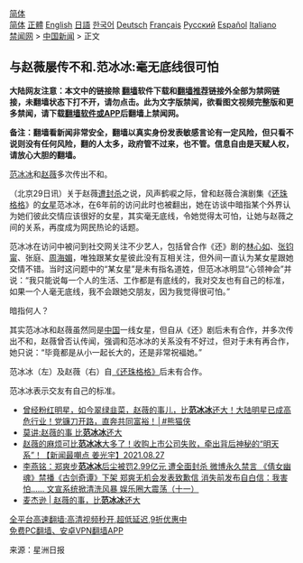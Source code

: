  <!-- 面包屑导航 --> <div class="breadcrumb"><!-- GTranslate: https://gtranslate.io/ -->  <div class="switcher notranslate">  <div class="selected">  <a href="#" onclick="return false;"> 简体</a>  </div>  <div class="option">  <a href="https://www.bannedbook.org" onclick="doGTranslate('zh-CN|zh-CN');jQuery('div.switcher div.selected a').html(jQuery(this).html());return false;" title="简体中文" class="nturl selected"> 简体</a>  <a href="https://www.bannedbook.org/zh-tw/" onclick="doGTranslate('zh-CN|zh-TW');jQuery('div.switcher div.selected a').html(jQuery(this).html());return false;" title="繁體中文" class="nturl"> 正體</a>  <a href="https://www.bannedbook.org/en/" onclick="doGTranslate('zh-CN|en');jQuery('div.switcher div.selected a').html(jQuery(this).html());return false;" title="English" class="nturl"> English</a>  <a href="https://www.bannedbook.org/ja/" onclick="doGTranslate('zh-CN|ja');jQuery('div.switcher div.selected a').html(jQuery(this).html());return false;" title="日本語" class="nturl"> 日語</a>  <a href="https://www.bannedbook.org/ko/" onclick="doGTranslate('zh-CN|ko');jQuery('div.switcher div.selected a').html(jQuery(this).html());return false;" title="한국어" class="nturl"> 한국어</a>  <a href="https://www.bannedbook.org/de/" onclick="doGTranslate('zh-CN|de');jQuery('div.switcher div.selected a').html(jQuery(this).html());return false;" title="Deutsch" class="nturl"> Deutsch</a>  <a href="https://www.bannedbook.org/fr/" onclick="doGTranslate('zh-CN|fr');jQuery('div.switcher div.selected a').html(jQuery(this).html());return false;" title="Français" class="nturl"> Français</a>  <a href="https://www.bannedbook.org/ru/" onclick="doGTranslate('zh-CN|ru');jQuery('div.switcher div.selected a').html(jQuery(this).html());return false;" title="Русский" class="nturl"> Русский</a>  <a href="https://www.bannedbook.org/es/" onclick="doGTranslate('zh-CN|es');jQuery('div.switcher div.selected a').html(jQuery(this).html());return false;" title="Español" class="nturl"> Español</a>  <a href="https://www.bannedbook.org/it/" onclick="doGTranslate('zh-CN|it');jQuery('div.switcher div.selected a').html(jQuery(this).html());return false;" title="Italiano" class="nturl"> Italiano</a>  </div>  </div>      <div class='breadcrumb-sub'><!-- Breadcrumb NavXT 6.3.0 --> <a href="https://www.bannedbook.org/" class="home">禁闻网</a> &gt; <a href="https://www.bannedbook.org/bnews/cnnews/" class="category">中国新闻</a> &gt; 正文</div></div><h2>与赵薇屡传不和.范冰冰:毫无底线很可怕</h2> <p class="notice"><b>大陆网友注意：本文中的链接除 <a href="https://github.com/bannedbook/fanqiang" >翻墙</a>软件下载和<a href="https://github.com/killgcd/justmysocks/blob/master/README.md">翻墙推荐</a>链接外全部为禁网链接，未翻墙状态下打不开，请勿点击。此为文字版禁闻，欲看图文视频完整版和更多禁闻，请下载<a href="https://github.com/bannedbook/fanqiang">翻墙软件或APP</a>后翻墙上禁闻网。</p><p>备注：翻墙看新闻非常安全，翻墙以真实身份发表敏感言论有一定风险，但只看不说则没有任何风险，翻的人太多，政府管不过来，也不管。信息自由是天赋人权，请放心大胆的翻墙。</b></p>  <div class="entry"> <p id="conimg"><a href="https://www.bannedbook.org/bnews/tag/%e8%8c%83%e5%86%b0%e5%86%b0/" class="st_tag internal_tag" rel="tag" title="标签 范冰冰 下的日志">范冰冰</a>和<a href="https://www.bannedbook.org/bnews/tag/%e8%b5%b5%e8%96%87/" class="st_tag internal_tag" rel="tag" title="标签 赵薇 下的日志">赵薇</a>多次传出不和。</p> <p>（北京29日讯）关于赵薇<a href="https://www.bannedbook.org/bnews/tag/%E9%81%AD%E5%B0%81%E6%9D%80/" class="st_tag internal_tag" rel="tag" title="标签 遭封杀 下的日志">遭封杀</a>之说，风声鹤唳之际，曾和赵薇合演剧集《<a href="https://www.bannedbook.org/bnews/tag/%e8%bf%98%e7%8f%a0%e6%a0%bc%e6%a0%bc/" class="st_tag internal_tag" rel="tag" title="标签 还珠格格 下的日志">还珠格格</a>》的<a href="https://www.bannedbook.org/bnews/tag/%e5%a5%b3%e6%98%9f/" class="st_tag internal_tag" rel="tag" title="标签 女星 下的日志">女星</a>范冰冰，在6年前的访问此时也被翻出，她在访谈中暗指某个外界认为她们彼此交情应该很好的女星，其实毫无底线，令她觉得太可怕，让她与赵薇之间的关系，再度成为网民热论的话题。</p>  <p>范冰冰在访问中被问到社交网关注不少艺人，包括曾合作《还》剧的<a href="https://www.bannedbook.org/bnews/tag/%e6%9e%97%e5%bf%83%e5%a6%82/" class="st_tag internal_tag" rel="tag" title="标签 林心如 下的日志">林心如</a>、<a href="https://www.bannedbook.org/bnews/tag/%E5%BC%A0%E9%92%A7%E7%94%AF/" class="st_tag internal_tag" rel="tag" title="标签 张钧甯 下的日志">张钧甯</a>、张庭、<a href="https://www.bannedbook.org/bnews/tag/%e5%91%a8%e6%b5%b7%e5%aa%9a/" class="st_tag internal_tag" rel="tag" title="标签 周海媚 下的日志">周海媚</a>，唯独跟某女星彼此没有互相关注，但外间一直认为某女星跟她交情不错。当时这问题中的“某女星”是未有指名道姓，但范冰冰明显“心领神会”并说：“我只能说每一个人的生活、工作都是有底线的，我对交友也有自己的标准，如果一个人毫无底线，我不会跟她交朋友，因为我觉得很可怕。”</p> <p>暗指何人？</p>  <p>其实范冰冰和赵薇虽然同是<span class='wp_keywordlink_affiliate'><a href="https://www.bannedbook.org/" title="中国" target="_blank">中国</a></span>一线女星，但自从《还》剧后未有合作，并多次传出不和，赵薇曾否认传闻，强调和范冰冰的关系没有不好过，但对于未有再合作，她只说：“毕竟都是从小一起长大的，还是非常祝褔她。”</p> <p>范冰冰（左）及赵薇（右）自<a href="https://www.bannedbook.org/bnews/tag/%E3%80%8A%E8%BF%98%E7%8F%A0%E6%A0%BC%E6%A0%BC%E3%80%8B/" class="st_tag internal_tag" rel="tag" title="标签 《还珠格格》 下的日志">《还珠格格》</a>后未有合作。</p>  <p>范冰冰表示交友有自己的标准。</p> <ul class='op-related-articles' title='相关阅读'> <li><a href='https://www.bannedbook.org/bnews/comments/20210828/1614794.html' target='_blank'>曾经粉红明星，如今翠绿韭菜，赵薇的事儿，比<b>范冰冰</b>还大！大陆明星已成高危行业！党镰刀开路，直奔共同富裕！│#熊猫侠</a></li> <li><a href='https://www.bannedbook.org/bnews/comments/20210828/1614775.html' target='_blank'>莫讲:赵薇的事 比<b>范冰冰</b>还大</a></li> <li><a href='https://www.bannedbook.org/bnews/comments/20210828/1614704.html' target='_blank'>赵薇的麻烦可比<b>范冰冰</b>大多了！收购上市公司失败，牵出背后神秘的“明天系”！【新闻最嘲点 姜光宇】2021.08.27</a></li> <li><a href='https://www.bannedbook.org/bnews/comments/20210827/1614361.html' target='_blank'>李燕铭：郑爽步<b>范冰冰</b>后尘被罚2.99亿元 遭全面封杀 微博永久禁言 《倩女幽魂》禁播《古剑奇谭》下架 郑爽无机会发表致歉信 消失前发布自白信：我害怕…… 文宣系统掀清洗风暴 娱乐圈大震荡（十一）</a></li> <li><a href='https://www.bannedbook.org/bnews/baitai/20210827/1614255.html' target='_blank'>麦杰逊 &#124; 赵薇的事，比<b>范冰冰</b>还大</a></li> </ul> <p class="texttj"> <a href="https://github.com/bannedbook/fanqiang/wiki/V2ray%E6%9C%BA%E5%9C%BA" target="_blank">全平台高速翻墙:高清视频秒开,超低延迟,9折优惠中</a><br/> <a href="https://github.com/bannedbook/fanqiang/wiki/%E7%A6%81%E9%97%BB%E7%BD%91%E5%AE%89%E5%8D%93%E7%BF%BB%E5%A2%99%E6%96%B0%E9%97%BBAPP" target="_blank">免费PC翻墙、安卓VPN翻墙APP</a></p> <p> 来源：星洲日报 </p><a name='sharetosocial'></a>  <div style="margin-bottom:5px;padding-bottom:5px;clear:both"> <div id="archive-pix-1" class="banner-ads"> <!-- AuctionX Display platform tag START --> <div id="26318x728x90x621x_ADSLOT2" clicktrack="%%CLICK_URL_ESC%%"></div> <!-- AuctionX Display platform tag END --> </div> <div id="archive-pix-2" class="banner-ads"> <!-- AuctionX Display platform tag START --> <div id="26315x300x250x621x_ADSLOT2" clicktrack="%%CLICK_URL_ESC%%"></div> <!-- AuctionX Display platform tag END --> </div> </div>  <div id="archive-pix-1" class="banner-ads"> <!-- AuctionX Display platform tag START --> <div id="26318x728x90x621x_ADSLOT3" clicktrack="%%CLICK_URL_ESC%%"></div> <!-- AuctionX Display platform tag END --> </div> </div><!--END ENTRY--> 